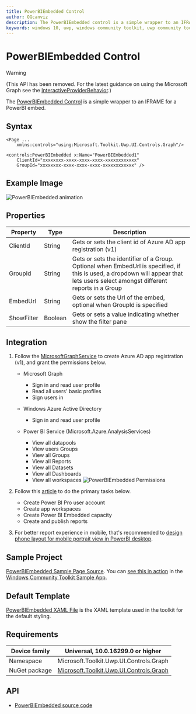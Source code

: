 ```yaml
---
title: PowerBIEmbedded Control
author: OGcanviz
description: The PowerBIEmbedded control is a simple wrapper to an IFRAME for a PowerBI embed.
keywords: windows 10, uwp, windows community toolkit, uwp community toolkit, uwp toolkit, PowerBIEmbedded Control
---
```


# PowerBIEmbedded Control

> [!WARNING]
> (This API has been removed. For the latest guidance on using the Microsoft Graph see the [InteractiveProviderBehavior](../../graph/providers/InteractiveProviderBehavior.md).)

The [PowerBIEmbedded Control](https://docs.microsoft.com/dotnet/api/microsoft.toolkit.uwp.ui.controls.graph.powerbiembedded) is a simple wrapper to an IFRAME for a PowerBI embed.

## Syntax

```xaml
<Page ...
    xmlns:controls="using:Microsoft.Toolkit.Uwp.UI.Controls.Graph"/>

<controls:PowerBIEmbedded x:Name="PowerBIEmbedded1"
    ClientId="xxxxxxxx-xxxx-xxxx-xxxx-xxxxxxxxxxxx"
    GroupId="xxxxxxxx-xxxx-xxxx-xxxx-xxxxxxxxxxxx" />
```

## Example Image

![PowerBIEmbedded animation](../../resources/images/Graph/PowerBIEmbedded.png)

## Properties

| Property | Type | Description |
| -- | -- | -- |
| ClientId | String | Gets or sets the client id of Azure AD app registration (v1) |
| GroupId | String | Gets or sets the identifier of a Group. Optional when EmbedUrl is specified, if this is used, a dropdown will appear that lets users select amongst different reports in a Group |
| EmbedUrl | String | Gets or sets the Url of the embed, optional when GroupId is specified |
| ShowFilter | Boolean | Gets or sets a value indicating whether show the filter pane |

## Integration

1. Follow the
[MicrosoftGraphService](../../services/MicrosoftGraph.md#register-the-app-to-use-azure-ad-v1-endpoint) to create Azure AD app registration (v1), and grant the permissions below.

   * Microsoft Graph
      - Sign in and read user profile
      - Read all users' basic profiles
      - Sign users in

   * Windows Azure Active Directory
      - Sign in and read user profile

   * Power BI Service (Microsoft.Azure.AnalysisServices)

      - View all datapools
      - View users Groups
      - View all Groups
      - View all Reports
      - View all Datasets
      - View all Dashboards
      - View all workspaces
        ![PowerBIEmbedded Permissions](../../resources/images/Graph/PowerBIEmbedded-Permissions.png)

2. Follow this [article](https://docs.microsoft.com/power-bi/developer/embedding-content) to do the primary tasks below.

   * Create Power BI Pro user account
   * Create app workspaces
   * Create Power BI Embedded capacity
   * Create and publish reports

3. For better report experience in mobile, that's recommended to [design phone layout for mobile portrait view in PowerBI desktop](https://docs.microsoft.com/power-bi/desktop-create-phone-report).

## Sample Project

[PowerBIEmbedded Sample Page Source](https://github.com/Microsoft/WindowsCommunityToolkit/tree/master/Microsoft.Toolkit.Uwp.SampleApp/SamplePages/PowerBIEmbedded). You can [see this in action](uwpct://Controls?sample=PowerBIEmbedded) in the [Windows Community Toolkit Sample App](https://aka.ms/windowstoolkitapp).

## Default Template

[PowerBIEmbedded XAML File](https://github.com/Microsoft/WindowsCommunityToolkit/blob/master/Microsoft.Toolkit.Uwp.UI.Controls.Graph/PowerBIEmbedded/PowerBIEmbedded.xaml) is the XAML template used in the toolkit for the default styling.

## Requirements

| Device family | Universal, 10.0.16299.0 or higher |
| -- | -- |
| Namespace | Microsoft.Toolkit.Uwp.UI.Controls.Graph |
| NuGet package | [Microsoft.Toolkit.Uwp.UI.Controls.Graph](https://www.nuget.org/packages/Microsoft.Toolkit.Uwp.UI.Controls.Graph/) |

## API

* [PowerBIEmbedded source code](https://github.com/Microsoft/WindowsCommunityToolkit/tree/master/Microsoft.Toolkit.Uwp.UI.Controls.Graph/PowerBIEmbedded)
